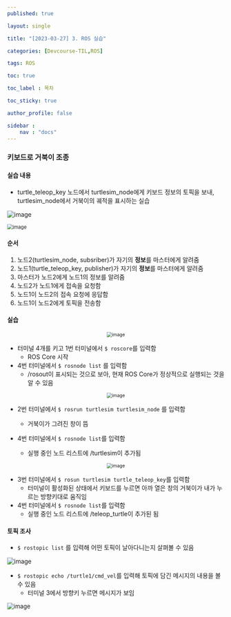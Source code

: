 ```yaml
---
published: true

layout: single

title: "[2023-03-27] 3. ROS 실습"

categories: [Devcourse-TIL,ROS]

tags: ROS

toc: true

toc_label : 목차

toc_sticky: true

author_profile: false

sidebar :
    nav : "docs"
---
```


### 키보드로 거북이 조종



#### 실습 내용

- turtle_teleop_key 노드에서 turtlesim_node에게 키보드 정보의 토픽을 보내, turtlesim_node에서 거북이의 궤적을 표시하는 실습

![image](https://user-images.githubusercontent.com/116723552/228033885-4889db09-681e-4fe7-99d4-3a2f98843ba1.png)



<img src="https://user-images.githubusercontent.com/116723552/228034426-dc9abd03-692a-40c2-8a5d-6b69ecfd0c8c.png" alt="image" style="zoom:80%;" />

#### 순서

1. 노드2(turtlesim_node, subsriber)가 자기의 **정보**를 마스터에게 알려줌
2. 노드1(turtle_teleop_key, publisher)가 자기의 **정보**를 마스터에게 알려줌
3. 마스터가 노드2에게 노드1의 정보를 알려줌
4. 노드2가 노드1에게 접속을 요청함
5. 노드1이 노드2의 접속 요청에 응답함
6. 노드1이 노드2에게 토픽을 전송함



#### 실습

<p align="center"><img src="https://user-images.githubusercontent.com/116723552/228044821-06b28f0c-9168-428e-a660-78d006f056f8.png" alt="image" style="zoom:75%;" /></p>

- 터미널 4개를 키고 1번 터미널에서 `$ roscore`를 입력함
  - ROS Core 시작
- 4번 터미널에서 `$ rosnode list` 를 입력함
  - /rosout이 표시되는 것으로 보아, 현재 ROS Core가 정상적으로 실행되는 것을 알 수 있음

<p align="center"><img src="https://user-images.githubusercontent.com/116723552/228045521-370bb4d3-f567-45ba-85e6-1682e37451ac.png" alt="image" style="zoom:75%;" /></p>

- 2번 터미널에서 `$ rosrun turtlesim turtlesim_node` 를 입력함

  - 거북이가 그려진 창이 뜸

- 4번 터미널에서 `$ rosnode list`를 입력함

  - 실행 중인 노드 리스트에 /turtlesim이 추가됨

  

<p align="center"><img src="https://user-images.githubusercontent.com/116723552/228045765-43e9511b-9179-4552-9fd4-3ecb6405ec40.png" alt="image" style="zoom:75%;" /></p>

- 3번 터미널에서 `$ rosun turtlesim turtle_teleop_key`를 입력함
  - 터미널이 활성화된 상태에서 키보드를 누르면 아까 열은 창의 거북이가 내가 누르는 방향키대로 움직임
- 4번 터미널에서 `$ rosnode list`를 입력함
  - 실행 중인 노드 리스트에 /teleop_turtle이 추가된 됨



#### 토픽 조사

- `$ rostopic list` 를 입력해 어떤 토픽이 날아다니는지 살펴볼 수 있음

![image](https://user-images.githubusercontent.com/116723552/228048130-0756c13a-569c-4c74-8b33-f0edbbad3b93.png)

- `$ rostopic echo /turtle1/cmd_vel`를 입력해 토픽에 담긴 메시지의 내용을 볼 수 있음
  - 터미널 3에서 방향키 누르면 메시지가 보임

<img src="https://user-images.githubusercontent.com/116723552/228048695-8f7e300b-f3c6-4b5e-843d-bde5dfb2ade1.png" alt="image" style="zoom:95%;" />

